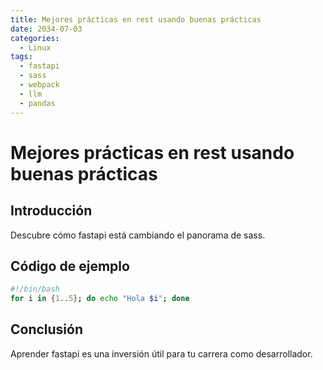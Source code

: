 ```yaml
---
title: Mejores prácticas en rest usando buenas prácticas
date: 2034-07-03
categories:
  - Linux
tags:
  - fastapi
  - sass
  - webpack
  - llm
  - pandas
---
```


# Mejores prácticas en rest usando buenas prácticas

## Introducción

Descubre cómo fastapi está cambiando el panorama de sass.

## Código de ejemplo

```bash
#!/bin/bash
for i in {1..5}; do echo "Hola $i"; done
```

## Conclusión

Aprender fastapi es una inversión útil para tu carrera como desarrollador.
